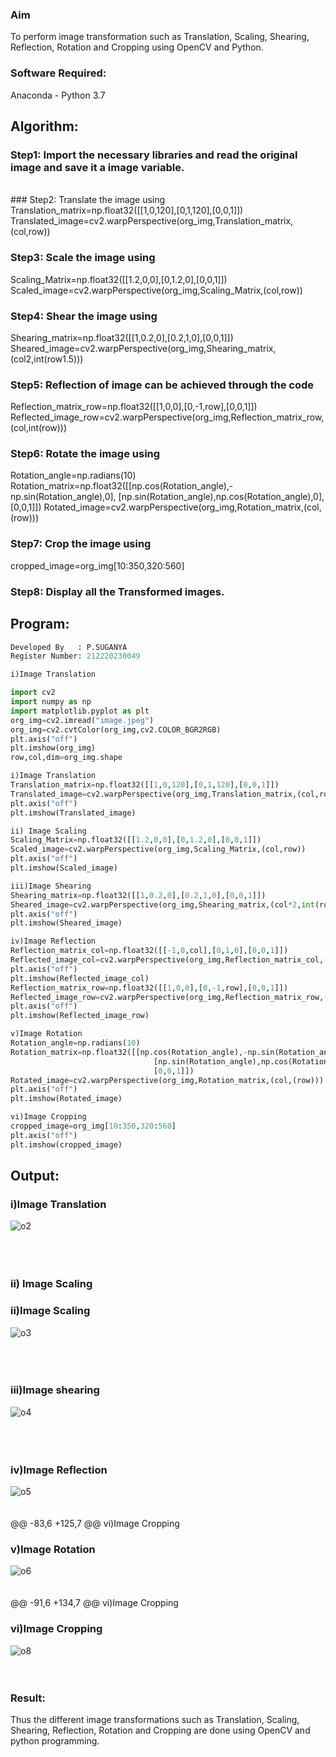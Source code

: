 ### Aim
To perform image transformation such as Translation, Scaling, Shearing, Reflection, Rotation and Cropping using OpenCV and Python.

### Software Required:
Anaconda - Python 3.7

## Algorithm:

### Step1: Import the necessary libraries and read the original image and save it a image variable.
<br>
### Step2: Translate the image using
Translation_matrix=np.float32([[1,0,120],[0,1,120],[0,0,1]]) Translated_image=cv2.warpPerspective(org_img,Translation_matrix,(col,row))
<br>

### Step3: Scale the image using
Scaling_Matrix=np.float32([[1.2,0,0],[0,1.2,0],[0,0,1]]) Scaled_image=cv2.warpPerspective(org_img,Scaling_Matrix,(col,row))
<br>

### Step4: Shear the image using
Shearing_matrix=np.float32([[1,0.2,0],[0.2,1,0],[0,0,1]]) Sheared_image=cv2.warpPerspective(org_img,Shearing_matrix,(col2,int(row1.5)))
<br>

### Step5: Reflection of image can be achieved through the code
Reflection_matrix_row=np.float32([[1,0,0],[0,-1,row],[0,0,1]]) Reflected_image_row=cv2.warpPerspective(org_img,Reflection_matrix_row,(col,int(row)))
<br>
### Step6: Rotate the image using
Rotation_angle=np.radians(10) Rotation_matrix=np.float32([[np.cos(Rotation_angle),-np.sin(Rotation_angle),0], [np.sin(Rotation_angle),np.cos(Rotation_angle),0], [0,0,1]]) Rotated_image=cv2.warpPerspective(org_img,Rotation_matrix,(col,(row)))

### Step7: Crop the image using
cropped_image=org_img[10:350,320:560]

### Step8: Display all the Transformed images.

## Program:
```python
Developed By   : P.SUGANYA
Register Number: 212220230049

i)Image Translation

import cv2
import numpy as np
import matplotlib.pyplot as plt
org_img=cv2.imread("image.jpeg")
org_img=cv2.cvtColor(org_img,cv2.COLOR_BGR2RGB)
plt.axis("off")
plt.imshow(org_img)
row,col,dim=org_img.shape

i)Image Translation
Translation_matrix=np.float32([[1,0,120],[0,1,120],[0,0,1]])
Translated_image=cv2.warpPerspective(org_img,Translation_matrix,(col,row))
plt.axis("off")
plt.imshow(Translated_image)

ii) Image Scaling
Scaling_Matrix=np.float32([[1.2,0,0],[0,1.2,0],[0,0,1]])
Scaled_image=cv2.warpPerspective(org_img,Scaling_Matrix,(col,row))
plt.axis("off")
plt.imshow(Scaled_image)

iii)Image Shearing
Shearing_matrix=np.float32([[1,0.2,0],[0.2,1,0],[0,0,1]])
Sheared_image=cv2.warpPerspective(org_img,Shearing_matrix,(col*2,int(row*1.5)))
plt.axis("off")
plt.imshow(Sheared_image)

iv)Image Reflection
Reflection_matrix_col=np.float32([[-1,0,col],[0,1,0],[0,0,1]])
Reflected_image_col=cv2.warpPerspective(org_img,Reflection_matrix_col,(col,int(row)))
plt.axis("off")
plt.imshow(Reflected_image_col)
Reflection_matrix_row=np.float32([[1,0,0],[0,-1,row],[0,0,1]])
Reflected_image_row=cv2.warpPerspective(org_img,Reflection_matrix_row,(col,int(row)))
plt.axis("off")
plt.imshow(Reflected_image_row)

v)Image Rotation
Rotation_angle=np.radians(10)
Rotation_matrix=np.float32([[np.cos(Rotation_angle),-np.sin(Rotation_angle),0],
                                [np.sin(Rotation_angle),np.cos(Rotation_angle),0],
                                [0,0,1]])
Rotated_image=cv2.warpPerspective(org_img,Rotation_matrix,(col,(row)))
plt.axis("off")
plt.imshow(Rotated_image)

vi)Image Cropping
cropped_image=org_img[10:350,320:560]
plt.axis("off")
plt.imshow(cropped_image)
```
## Output:
### i)Image Translation
![o2](https://user-images.githubusercontent.com/77089743/165481910-16a85deb-adff-41b8-a054-6fabb4933962.PNG)
<br>
<br>
<br>
<br>

### ii) Image Scaling
### ii)Image Scaling
![o3](https://user-images.githubusercontent.com/77089743/165481954-96d410d2-aa29-4a84-a441-97a960cbf75f.PNG)
<br>
<br>
<br>
<br>


### iii)Image shearing
![o4](https://user-images.githubusercontent.com/77089743/165482011-26deb33f-3113-4b6f-bec9-dafbd9c0dd3f.PNG)
<br>
<br>
<br>
<br>


### iv)Image Reflection
![o5](https://user-images.githubusercontent.com/77089743/165482061-fb543907-f6e3-4e81-8473-6a7e400cb16e.PNG)
<br>
<br>
<br>
@@ -83,6 +125,7 @@ vi)Image Cropping


### v)Image Rotation
![o6](https://user-images.githubusercontent.com/77089743/165482135-1f161f3f-8f94-41ed-9263-2a7a581de8fe.PNG)
<br>
<br>
<br>
@@ -91,6 +134,7 @@ vi)Image Cropping


### vi)Image Cropping
![o8](https://user-images.githubusercontent.com/77089743/165482212-325c85ef-3052-4b82-8f44-05e035b324f2.PNG)
<br>
<br>
<br>

### Result:
Thus the different image transformations such as Translation, Scaling, Shearing, Reflection, Rotation and Cropping are done using OpenCV and python programming.
